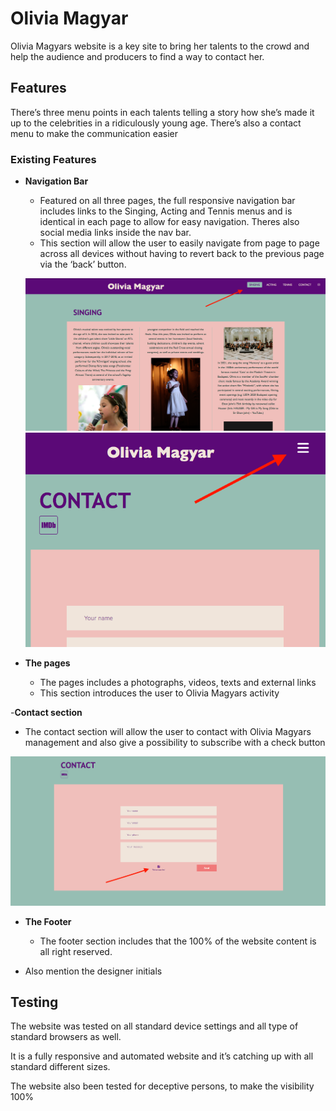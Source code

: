 # Olivia Magyar
Olivia Magyars website is a key site to bring her talents to the crowd and help the audience and producers to find a way to contact her. 

## Features 
 There’s three menu points in each talents telling a story how she’s made it up to the celebrities in a ridiculously young age. There’s also a contact menu to make the communication easier

### Existing Features

- __Navigation Bar__

  - Featured on all three pages, the full responsive navigation bar includes links to the Singing, Acting and Tennis menus and is identical in each page to allow for easy navigation. Theres also social media links inside the nav bar.
  - This section will allow the user to easily navigate from page to page across all devices without having to revert back to the previous page via the ‘back’ button. 

  ![ch](assets/images/nav.png) ![ch](assets/images/nav2.png)

- __The pages__

  - The pages includes a photographs, videos, texts and external links  
  - This section introduces the user to Olivia Magyars activity

-__Contact section__

 - The contact section will allow the user to contact with Olivia Magyars management and also give a possibility to subscribe with a check button

 ![ch](assets/images/subscribe.png)

- __The Footer__ 

  - The footer section includes that the 100% of the website content is all right reserved.
 - Also mention the designer initials

## Testing 

The website was tested on all standard device settings and all type of standard browsers as well.

It is a fully responsive and automated website and it’s catching up with all standard different sizes.

The website also been tested for deceptive persons, to make the visibility 100% 

